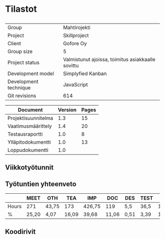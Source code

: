 # Tilastot

##
|             |              |
| ----------- | ------------ |
| Group | Mahtirojekti |
| Project | Skillproject |
| Client | Gofore Oy |
| Group size | 5 |
| Project status | Valmistunut ajoissa, toimitus asiakkaalle sovittu |
| Development model | Simplyfied Kanban |
| Development technique | JavaScript |
| Git revisions | 614 |

| Document | Version | Pages |
| ---------- | ------ | --------- |
| Projektisuunnitelma | 1.3 | 15 |
| Vaatimusmäärittely | 1.4 | 20 |
| Testausraportti | 1.0 | 8 |
| Ylläpitodokumentti | 1.0 | 13 |
| Loppudokumentti | 1.0 | |

## Viikkotyötunnit

## Työtuntien yhteenveto
|       | MEET | OTH | TEA | IMP | DOC | DES | TEST | ALL |
| ----- | ---- | --- | --- | --- | --- | --- | ---- | --- |
| Hours | 271 | 43,75 | 173 | 426,75 | 119 | 5,5 | 36,5 | 1075,5 |
| %     | 25,20 | 4,07 | 16,09 | 39,68 | 11,06 | 0,51 | 3,39 | 100,00 |


## Koodirivit
